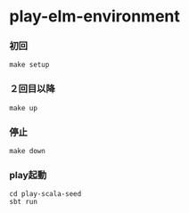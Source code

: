 # play-elm-environment

### 初回
`make setup`

### ２回目以降
`make up`

### 停止
`make down`

### play起動
```
cd play-scala-seed  
sbt run
```
